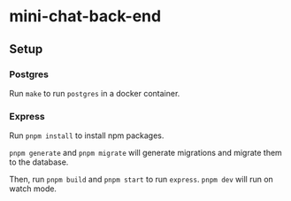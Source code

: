 # mini-chat-back-end

## Setup

### Postgres

Run `make` to run `postgres` in a docker container.

### Express

Run `pnpm install` to install npm packages.

`pnpm generate` and `pnpm migrate` will generate migrations and migrate them to the database.

Then, run `pnpm build` and `pnpm start` to run `express`. `pnpm dev` will run on watch mode.

